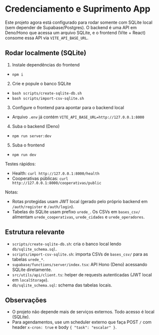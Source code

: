 
# Credenciamento e Suprimento App

Este projeto agora está configurado para rodar somente com SQLite local (sem depender de Supabase/Postgres). O backend é uma API em Deno/Hono que acessa um arquivo SQLite, e o frontend (Vite + React) consome essa API via `VITE_API_BASE_URL`.

## Rodar localmente (SQLite)

1) Instale dependências do frontend
- `npm i`

2) Crie e popule o banco SQLite
- `bash scripts/create-sqlite-db.sh`
- `bash scripts/import-csv-sqlite.sh`

3) Configure o frontend para apontar para o backend local
- Arquivo `.env` já contém `VITE_API_BASE_URL=http://127.0.0.1:8000`

4) Suba o backend (Deno)
- `npm run server:dev`

5) Suba o frontend
- `npm run dev`

Testes rápidos:
- Health: `curl http://127.0.0.1:8000/health`
- Cooperativas públicas: `curl http://127.0.0.1:8000/cooperativas/public`

Notas:
- Rotas protegidas usam JWT local (gerado pelo próprio backend em `/auth/register` e `/auth/login`).
- Tabelas do SQLite usam prefixo `urede_`. Os CSVs em `bases_csv/` alimentam `urede_cooperativas`, `urede_cidades` e `urede_operadores`.

## Estrutura relevante

- `scripts/create-sqlite-db.sh`: cria o banco local lendo `db/sqlite_schema.sql`.
- `scripts/import-csv-sqlite.sh`: importa CSVs de `bases_csv/` para as tabelas `urede_*`.
- `supabase/functions/server/index.tsx`: API Hono (Deno) acessando SQLite diretamente.
- `src/utils/api/client.ts`: helper de requests autenticadas (JWT local em `localStorage`).
- `db/sqlite_schema.sql`: schema das tabelas locais.

## Observações

- O projeto não depende mais de serviços externos. Todo acesso é local (SQLite).
- Para agendamentos, use um scheduler externo que faça POST `/` com header `x-cron: true` e body `{ "task": "escalar" }`.
